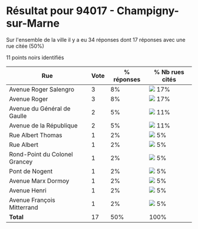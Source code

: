 # Résultat pour 94017 - Champigny-sur-Marne

Sur l'ensemble de la ville il y a eu 34 réponses dont 17 réponses avec une rue citée (50%)

11 points noirs identifiés

| Rue | Vote | % réponses | % Nb rues cités|
|-----|------|------------|----------------|
| Avenue Roger Salengro | 3 | 8% | <img src="../../img/bar_17.gif" />&nbsp;17%|
| Avenue Roger | 3 | 8% | <img src="../../img/bar_17.gif" />&nbsp;17%|
| Avenue du Général de Gaulle | 2 | 5% | <img src="../../img/bar_11.gif" />&nbsp;11%|
| Avenue de la République | 2 | 5% | <img src="../../img/bar_11.gif" />&nbsp;11%|
| Rue Albert Thomas | 1 | 2% | <img src="../../img/bar_5.gif" />&nbsp;5%|
| Rue Albert | 1 | 2% | <img src="../../img/bar_5.gif" />&nbsp;5%|
| Rond-Point du Colonel Grancey | 1 | 2% | <img src="../../img/bar_5.gif" />&nbsp;5%|
| Pont de Nogent | 1 | 2% | <img src="../../img/bar_5.gif" />&nbsp;5%|
| Avenue Marx Dormoy | 1 | 2% | <img src="../../img/bar_5.gif" />&nbsp;5%|
| Avenue Henri | 1 | 2% | <img src="../../img/bar_5.gif" />&nbsp;5%|
| Avenue François Mitterrand | 1 | 2% | <img src="../../img/bar_5.gif" />&nbsp;5%|
| **Total** | 17 | 50% | 100%|
